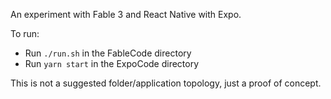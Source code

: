 An experiment with Fable 3 and React Native with Expo.

To run:

- Run `./run.sh` in the FableCode directory
- Run `yarn start` in the ExpoCode directory

This is not a suggested folder/application topology, just a proof of concept.
